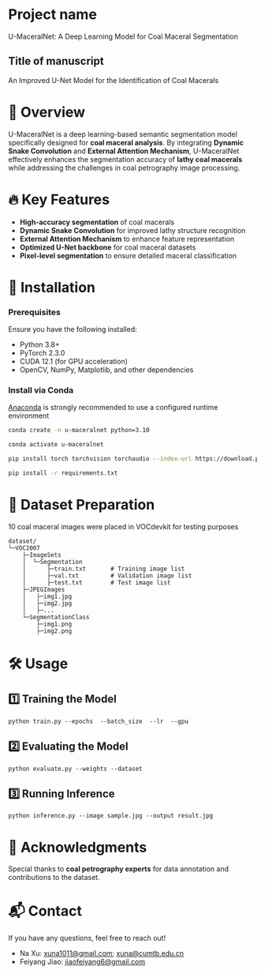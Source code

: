 
# Project name
U-MaceralNet: A Deep Learning Model for Coal Maceral Segmentation
##  Title of manuscript
An Improved U-Net Model for the Identification of Coal Macerals

# 📌 Overview
U-MaceralNet is a deep learning-based semantic segmentation model specifically designed for **coal maceral analysis**. By integrating **Dynamic Snake Convolution** and **External Attention Mechanism**, U-MaceralNet effectively enhances the segmentation accuracy of **lathy coal macerals** while addressing the challenges in coal petrography image processing.
# 🔥 Key Features
-   **High-accuracy segmentation** of coal macerals
-   **Dynamic Snake Convolution** for improved lathy structure recognition
-   **External Attention Mechanism** to enhance feature representation
-   **Optimized U-Net backbone** for coal maceral datasets
- **Pixel-level segmentation** to ensure detailed maceral classification

# 🚀 Installation
### Prerequisites

Ensure you have the following installed:

-   Python 3.8+
-   PyTorch 2.3.0
-   CUDA 12.1 (for GPU acceleration)
-   OpenCV, NumPy, Matplotlib, and other dependencies

### Install via Conda
[Anaconda](https://www.anaconda.com/) is strongly recommended to use a configured runtime environment
```bash
conda create -n u-maceralnet python=3.10

conda activate u-maceralnet

pip install torch torchvision torchaudio --index-url https://download.pytorch.org/whl/cu121

pip install -r requirements.txt
```

# 📂 Dataset Preparation
10 coal maceral images were placed in VOCdevkit for testing purposes
```
dataset/
└─VOC2007
    ├─ImageSets
    │  └─Segmentation
    │      ├─train.txt       # Training image list
    │      ├─val.txt         # Validation image list
    │      ├─test.txt        # Test image list
    ├─JPEGImages
    │   ├─img1.jpg
    │   ├─img2.jpg
    │   ├─...
    └─SegmentationClass
        ├─img1.png
        ├─img2.png

```
# 🛠️ Usage
## 1️⃣ Training the Model
```
python train.py --epochs  --batch_size  --lr  --gpu 
```
## 2️⃣ Evaluating the Model
```
python evaluate.py --weights --dataset 
```
## 3️⃣ Running Inference
```
python inference.py --image sample.jpg --output result.jpg
```
# 🤝 Acknowledgments
Special thanks to **coal petrography experts** for data annotation and contributions to the dataset.
# 📬 Contact
If you have any questions, feel free to reach out!
* Na Xu: xuna1011@gmail.com; xuna@cumtb.edu.cn
* Feiyang Jiao: jiaofeiyang6@gmail.com








